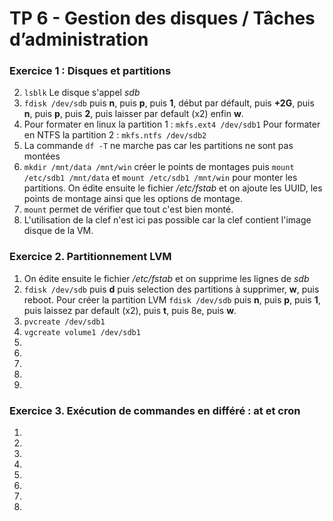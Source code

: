 # TP 6 - Gestion des disques / Tâches d’administration
### Exercice 1 : Disques et partitions
2.  ``lsblk`` Le disque s'appel *sdb*
3.  ``fdisk /dev/sdb`` puis **n**, puis **p**, puis **1**, début par défault, puis **+2G**, puis **n**, puis **p**, puis **2**, puis laisser par default (x2) enfin **w**.
4.  Pour formater en linux la partition 1 : ``mkfs.ext4 /dev/sdb1``
Pour formater en NTFS la partition 2 : ``mkfs.ntfs /dev/sdb2``
5.  La commande ``df -T`` ne marche pas car les partitions ne sont pas montées
6.  ``mkdir /mnt/data /mnt/win`` créer le points de montages puis ``mount /etc/sdb1 /mnt/data`` et ``mount /etc/sdb1 /mnt/win`` pour monter les partitions. On édite ensuite le fichier */etc/fstab* et on ajoute les UUID, les points de montage ainsi que les options de montage.
7.  ``mount`` permet de vérifier que tout c'est bien monté.
8.  L'utilisation de la clef n'est ici pas possible car la clef contient l'image disque de la VM.

### Exercice 2. Partitionnement LVM
1.  On édite ensuite le fichier */etc/fstab* et on supprime les lignes de *sdb*
2.  ``fdisk /dev/sdb`` puis **d** puis selection des partitions à supprimer, **w**, puis reboot. Pour créer la partition LVM ``fdisk /dev/sdb`` puis **n**, puis **p**, puis **1**, puis laissez par default (x2), puis **t**, puis 8e, puis **w**.
3.  ``pvcreate /dev/sdb1``
4.  ``vgcreate volume1 /dev/sdb1``
5.  
6.  
7.  
8.  
9.  

### Exercice 3. Exécution de commandes en différé : at et cron
1.  
2.  
3.  
4.  
5.  
6.  
7.  
8.  
